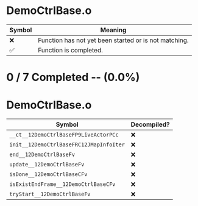 # DemoCtrlBase.o
| Symbol | Meaning 
| ------------- | ------------- 
| :x: | Function has not yet been started or is not matching. 
| :white_check_mark: | Function is completed. 


# 0 / 7 Completed -- (0.0%)
# DemoCtrlBase.o
| Symbol | Decompiled? |
| ------------- | ------------- |
| `__ct__12DemoCtrlBaseFP9LiveActorPCc` | :x: |
| `init__12DemoCtrlBaseFRC12JMapInfoIter` | :x: |
| `end__12DemoCtrlBaseFv` | :x: |
| `update__12DemoCtrlBaseFv` | :x: |
| `isDone__12DemoCtrlBaseCFv` | :x: |
| `isExistEndFrame__12DemoCtrlBaseCFv` | :x: |
| `tryStart__12DemoCtrlBaseFv` | :x: |
